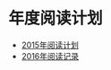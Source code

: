 # 年度阅读计划

* [2015年阅读计划](https://github.com/hashmaparraylist/ReadList/blob/master/ReadList2015.md)
* [2016年阅读记录](https://github.com/hashmaparraylist/ReadList/blob/master/ReadList2016.md)


